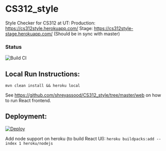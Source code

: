 # CS312_style
Style Checker for CS312 at UT: 
Production: https://cs312style.herokuapp.com/
Stage: https://cs312style-stage.herokuapp.com/ (Should be in sync with master)

### Status
![Build CI](https://github.com/shreyassood/CS312_style/workflows/Build%20CI/badge.svg)


## Local Run Instructions:
`mvn clean install && heroku local`

See https://github.com/shreyassood/CS312_style/tree/master/web on how to run React frontend.

## Deployment:

[![Deploy](https://www.herokucdn.com/deploy/button.svg)](https://heroku.com/deploy?template=https://github.com/shreyassood/CS312_style)

Add node support on heroku (to build React UI):
`heroku buildpacks:add --index 1 heroku/nodejs`
